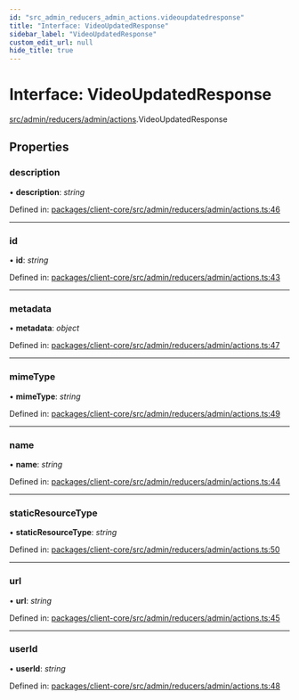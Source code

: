 ```yaml
---
id: "src_admin_reducers_admin_actions.videoupdatedresponse"
title: "Interface: VideoUpdatedResponse"
sidebar_label: "VideoUpdatedResponse"
custom_edit_url: null
hide_title: true
---
```


# Interface: VideoUpdatedResponse

[src/admin/reducers/admin/actions](../modules/src_admin_reducers_admin_actions.md).VideoUpdatedResponse

## Properties

### description

• **description**: *string*

Defined in: [packages/client-core/src/admin/reducers/admin/actions.ts:46](https://github.com/xr3ngine/xr3ngine/blob/673ad6a5f/packages/client-core/src/admin/reducers/admin/actions.ts#L46)

___

### id

• **id**: *string*

Defined in: [packages/client-core/src/admin/reducers/admin/actions.ts:43](https://github.com/xr3ngine/xr3ngine/blob/673ad6a5f/packages/client-core/src/admin/reducers/admin/actions.ts#L43)

___

### metadata

• **metadata**: *object*

Defined in: [packages/client-core/src/admin/reducers/admin/actions.ts:47](https://github.com/xr3ngine/xr3ngine/blob/673ad6a5f/packages/client-core/src/admin/reducers/admin/actions.ts#L47)

___

### mimeType

• **mimeType**: *string*

Defined in: [packages/client-core/src/admin/reducers/admin/actions.ts:49](https://github.com/xr3ngine/xr3ngine/blob/673ad6a5f/packages/client-core/src/admin/reducers/admin/actions.ts#L49)

___

### name

• **name**: *string*

Defined in: [packages/client-core/src/admin/reducers/admin/actions.ts:44](https://github.com/xr3ngine/xr3ngine/blob/673ad6a5f/packages/client-core/src/admin/reducers/admin/actions.ts#L44)

___

### staticResourceType

• **staticResourceType**: *string*

Defined in: [packages/client-core/src/admin/reducers/admin/actions.ts:50](https://github.com/xr3ngine/xr3ngine/blob/673ad6a5f/packages/client-core/src/admin/reducers/admin/actions.ts#L50)

___

### url

• **url**: *string*

Defined in: [packages/client-core/src/admin/reducers/admin/actions.ts:45](https://github.com/xr3ngine/xr3ngine/blob/673ad6a5f/packages/client-core/src/admin/reducers/admin/actions.ts#L45)

___

### userId

• **userId**: *string*

Defined in: [packages/client-core/src/admin/reducers/admin/actions.ts:48](https://github.com/xr3ngine/xr3ngine/blob/673ad6a5f/packages/client-core/src/admin/reducers/admin/actions.ts#L48)
